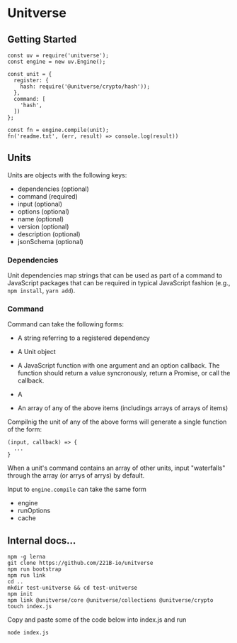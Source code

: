# Unitverse

## Getting Started
```
const uv = require('unitverse');
const engine = new uv.Engine();

const unit = {
  register: {
    hash: require('@unitverse/crypto/hash'));
  },
  command: [
    'hash',
  ])
};

const fn = engine.compile(unit);
fn('readme.txt', (err, result) => console.log(result))
```

## Units

Units are objects with the following keys: 
- dependencies (optional)
- command (required) 
- input (optional)
- options (optional)
- name (optional)
- version (optional)
- description (optional)
- jsonSchema (optional)

### Dependencies

Unit dependencies map strings that can be used as part of a command to JavaScript packages that can be required in typical JavaScript fashion (e.g., ```npm install```, ```yarn add```).

### Command

Command can take the following forms:

- A string referring to a registered dependency
- A Unit object
- A JavaScript function with one argument and an option callback. The function should return a value syncronously, return a Promise, or call the callback.
- A 

- An array of any of the above items (includings arrays of arrays of items)

Compilnig the unit of any of the above forms will generate a single function of the form:

```
(input, callback) => {
  ...
}
```

When a unit's command contains an array of other units, input "waterfalls" through the array (or arrys of arrys) by default.

Input to ```engine.compile``` can take the same form 

- engine
- runOptions
- cache

## 

## Internal docs...
```
npm -g lerna
git clone https://github.com/221B-io/unitverse
npm run bootstrap
npm run link
cd ..
mkdir test-unitverse && cd test-unitverse
npm init
npm link @unitverse/core @unitverse/collections @unitverse/crypto
touch index.js
```

Copy and paste some of the code below into index.js and run

```
node index.js
```